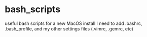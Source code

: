 # bash_scripts
useful bash scripts for a new MacOS install
I need to add .bashrc, .bash_profile, and my other settings files (.vimrc, .gemrc, etc)
